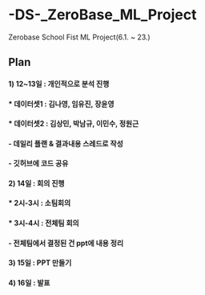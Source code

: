 # -DS-_ZeroBase_ML_Project
Zerobase School Fist ML Project(6.1. ~ 23.)

## Plan
#### 1) 12~13일 : 개인적으로 분석 진행
#### * 데이터셋1 : 김나영, 임유진, 장윤영
#### * 데이터셋2 : 김상민, 박남규, 이민수, 정원근
#### - 데일리 플랜 & 결과내용 스레드로 작성
#### - 깃허브에 코드 공유
#### 2) 14일 : 회의 진행
#### * 2시-3시 : 소팀회의
#### * 3시-4시 : 전체팀 회의
#### - 전체팀에서 결정된 건 ppt에 내용 정리
#### 3) 15일 : PPT 만들기
#### 4) 16일 : 발표
